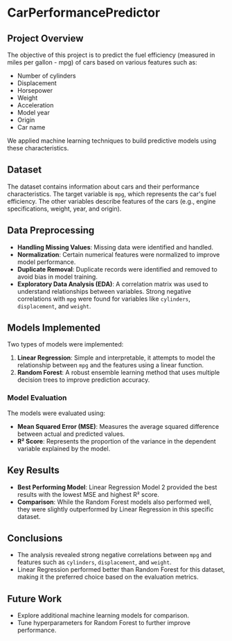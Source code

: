 # CarPerformancePredictor

## Project Overview
The objective of this project is to predict the fuel efficiency (measured in miles per gallon - mpg) of cars based on various features such as:
- Number of cylinders
- Displacement
- Horsepower
- Weight
- Acceleration
- Model year
- Origin
- Car name

We applied machine learning techniques to build predictive models using these characteristics.

## Dataset
The dataset contains information about cars and their performance characteristics. The target variable is `mpg`, which represents the car's fuel efficiency. The other variables describe features of the cars (e.g., engine specifications, weight, year, and origin).

## Data Preprocessing
- **Handling Missing Values**: Missing data were identified and handled.
- **Normalization**: Certain numerical features were normalized to improve model performance.
- **Duplicate Removal**: Duplicate records were identified and removed to avoid bias in model training.
- **Exploratory Data Analysis (EDA)**: A correlation matrix was used to understand relationships between variables. Strong negative correlations with `mpg` were found for variables like `cylinders`, `displacement`, and `weight`.

## Models Implemented
Two types of models were implemented:
1. **Linear Regression**: Simple and interpretable, it attempts to model the relationship between `mpg` and the features using a linear function.
2. **Random Forest**: A robust ensemble learning method that uses multiple decision trees to improve prediction accuracy.

### Model Evaluation
The models were evaluated using:
- **Mean Squared Error (MSE)**: Measures the average squared difference between actual and predicted values.
- **R² Score**: Represents the proportion of the variance in the dependent variable explained by the model.

## Key Results
- **Best Performing Model**: Linear Regression Model 2 provided the best results with the lowest MSE and highest R² score.
- **Comparison**: While the Random Forest models also performed well, they were slightly outperformed by Linear Regression in this specific dataset.

## Conclusions
- The analysis revealed strong negative correlations between `mpg` and features such as `cylinders`, `displacement`, and `weight`.
- Linear Regression performed better than Random Forest for this dataset, making it the preferred choice based on the evaluation metrics.

## Future Work
- Explore additional machine learning models for comparison.
- Tune hyperparameters for Random Forest to further improve performance.

